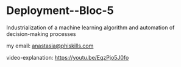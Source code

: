 # Deployment--Bloc-5
Industrialization of a machine learning algorithm and automation of decision-making processes

my email: anastasia@phiskills.com

video-explanation: https://youtu.be/EqzPjo5J0fo
